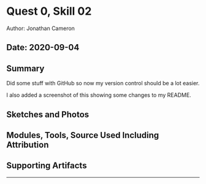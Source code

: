 #  Quest 0, Skill 02

Author: Jonathan Cameron

Date: 2020-09-04
-----

## Summary
Did some stuff with GitHub so now my version control should be a lot easier.

I also added a screenshot of this showing some changes to my README.

## Sketches and Photos


## Modules, Tools, Source Used Including Attribution


## Supporting Artifacts


-----
